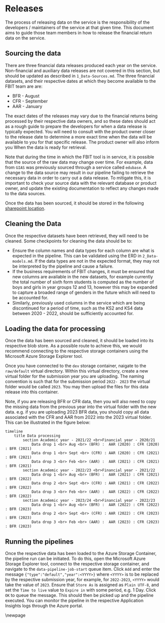 # Releases

The process of releasing data on the service is the responsibility of the developers / maintainers of the service at that given time. This document aims to guide those team members in how to release the financial return data on the service.

## Sourcing the data

There are three financial data releases produced each year on the service. Non-financial and auxiliary data releases are not covered in this section, but should be updated as described in `1_Data-Sources.md`. The three financial datasets, and their respective dates at which they become available to the FBIT team are are:

* BFR - August
* CFR - September
* AAR - January

The exact dates of the releases may vary due to the financial returns being processed by their respective data owners, and so these dates should act as a rough guide to prepare the developers for when a data release is typically expected. You will need to consult with the product owner closer to the release date to determine a more exact time when the data will be available to you for that specific release. The product owner will also inform you When the data is ready for retrieval.

Note that during the time in which the FBIT tool is in service, it is possible that the source of the raw data may change over time. For example, data from `GIAS` was previously sourced through a service called `edubase`. A change to the data source may result in our pipeline failing to retrieve the necessary data in order to carry out a data release. To mitigate this, it is important to check your source data with the relevant database or product owner, and update the existing documentation to reflect any changes made to the data sources.

Once the data has been sourced, it should be stored in the following [sharepoint location](https://educationgovuk.sharepoint.com/:f:/r/sites/DfEFinancialBenchmarking/Shared%20Documents/General/Beta/Data%20Releases?csf=1&web=1&e=55sGTz).

## Cleaning the Data

Once the respective datasets have been retrieved, they will need to be cleaned. Some checkpoints for cleaning the data should be to:

* Ensure the column names and data types for each column are what is expected in the pipeline. This can be validated using the ERD in `2_Data-models.md`. If the data types are not in the expected format, they may not be interpreted by the pipeline and cause a failure.
* If the business requirements of FBIT changes, it must be ensured that new columns are available in the new datasets, for example currently the total number of sixth form students is computed as the number of boys and girls in year groups 12 and 13, however this may be expanded to capture a broaded range of genders in the future which will need to be accounted for.
* Similarly, previously used columns in the service which are being discontinued for a period of time, such as the KS2 and KS4 data between 2020 - 2022, should be sufficiently accounted for.

## Loading the data for processing

Once the data has been sourced and cleaned, it should be loaded into its respective blob store. As a possible route to achieve this, we would recommend connecting to the respective storage containers using the Microsoft Azure Storage Explorer tool.

Once you have connected to the `dev` storage container, naigate to the `raw/default` virtual directory. Within this virtual directory, create a new virtual folder for the submission year you are uploading. The naming convention is such that for the submission period `2022- 2023` the virtual folder would be called `2023`. You may then upload the files for this data release into this container.

Note, if you are releasing BFR or CFR data, then you will also need to copy the missing data from the previous year into the virtual folder with the new data. e.g. if you are uploading 2023 BFR data, you should copy all data associated with the CFR and AAR from 2022 into the 2023 virtual folder. This can be illustrated in the figure below:

```mermaid
timeline
    title Data processing
        section Academic year - 2021/22 <br>Financial year - 2020/21
            Data drop 1 <br> Aug <br> (BFR) :  AAR (2020) : CFR (2020) : BFR (2021)
            Data drop 1 <br> Sept <br> (CFR) : AAR (2020) : CFR (2021) : BFR (2021)
            Data drop 3 <br> Feb <br> (AAR) :  AAR (2021) : CFR (2021) : BFR (2021)
        section Academic year - 2022/23 <br>Financial year - 2021/22
            Data drop 1 <br> Aug <br> (BFR) :  AAR (2021) : CFR (2021) : BFR (2022)
            Data drop 2 <br> Sept <br> (CFR) : AAR (2021) : CFR (2022) : BFR (2022)
            Data drop 3 <br> Feb <br> (AAR) :  AAR (2022) : CFR (2022) : BFR (2022)    
        section Academic year - 2023/24 <br>Financial year - 2022/23
            Data drop 1 <br> Aug <br> (BFR) :  AAR (2022) : CFR (2022) : BFR (2023)
            Data drop 2 <br> Sept <br> (CFR) : AAR (2022) : CFR (2023) : BFR (2023)
            Data drop 3 <br> Feb <br> (AAR) :  AAR (2023) : CFR (2023) : BFR (2023) 
```

## Running the pipelines

Once the respective data has been loaded to the Azure Storage Container, the pipeline run can be initiated. To do this, open the Microsoft Azure Storage Explorer tool, connect to the respective storage container, and navigate to the `data-pipeline-job-start` queue item. Click `Add` and enter the message `{"type":"default","year":<YYYY>}` where `<YYYY>` is to be replaced by the respective submission year, for example, for `2022-2023`, `<YYYY>` would take the value of `2023`. Ensure that `Store As` is assigned as `Plain UTF-8`, and set the `Time to live` value to `Expire in` with some period, e.g. 1 Day. Click `OK` to queue the message. This should then be picked up and the pipeline executed. You can monitor the pipeline in the respective Application Insights logs through the Azure portal.

<!-- Leave the rest of this page blank -->
\newpage